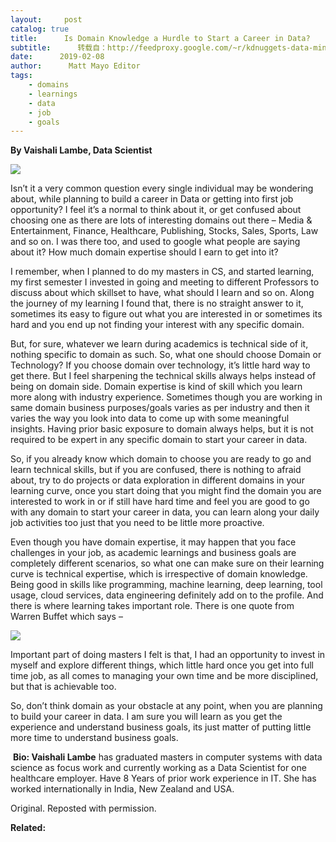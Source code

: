 ```yaml
---
layout:     post
catalog: true
title:      Is Domain Knowledge a Hurdle to Start a Career in Data?
subtitle:      转载自：http://feedproxy.google.com/~r/kdnuggets-data-mining-analytics/~3/s-WQflOpYbQ/domain-knowledge-hurdle-career-data.html
date:      2019-02-08
author:      Matt Mayo Editor
tags:
    - domains
    - learnings
    - data
    - job
    - goals
---
```


**By Vaishali Lambe, Data Scientist**

![](https://cdn-cms.f-static.com/uploads/892738/2000_5c3f57598d006.png)


Isn’t it a very common question every single individual may be wondering about, while planning to build a career in Data or getting into first job opportunity? I feel it’s a normal to think about it, or get confused about choosing one as there are lots of interesting domains out there – Media & Entertainment, Finance, Healthcare, Publishing, Stocks, Sales, Sports, Law and so on. I was there too, and used to google what people are saying about it? How much domain expertise should I earn to get into it?

I remember, when I planned to do my masters in CS, and started learning, my first semester I invested in going and meeting to different Professors to discuss about which skillset to have, what should I learn and so on. Along the journey of my learning I found that, there is no straight answer to it, sometimes its easy to figure out what you are interested in or sometimes its hard and you end up not finding your interest with any specific domain.

But, for sure, whatever we learn during academics is technical side of it, nothing specific to domain as such. So, what one should choose Domain or Technology? If you choose domain over technology, it’s little hard way to get there. But I feel sharpening the technical skills always helps instead of being on domain side. Domain expertise is kind of skill which you learn more along with industry experience. Sometimes though you are working in same domain business purposes/goals varies as per industry and then it varies the way you look into data to come up with some meaningful insights. Having prior basic exposure to domain always helps, but it is not required to be expert in any specific domain to start your career in data.

So, if you already know which domain to choose you are ready to go and learn technical skills, but if you are confused, there is nothing to afraid about, try to do projects or data exploration in different domains in your learning curve, once you start doing that you might find the domain you are interested to work in or if still have hard time and feel you are good to go with any domain to start your career in data, you can learn along your daily job activities too just that you need to be little more proactive.

Even though you have domain expertise, it may happen that you face challenges in your job, as academic learnings and business goals are completely different scenarios, so what one can make sure on their learning curve is technical expertise, which is irrespective of domain knowledge. Being good in skills like programming, machine learning, deep learning, tool usage, cloud services, data engineering definitely add on to the profile. And there is where learning takes important role. There is one quote from Warren Buffet which says –

![](https://cdn-cms.f-static.com/uploads/892738/2000_5c3f57b96f4a7.png)


Important part of doing masters I felt is that, I had an opportunity to invest in myself and explore different things, which little hard once you get into full time job, as all comes to managing your own time and be more disciplined, but that is achievable too.

So, don’t think domain as your obstacle at any point, when you are planning to build your career in data. I am sure you will learn as you get the experience and understand business goals, its just matter of putting little more time to understand business goals.

 **Bio: Vaishali Lambe** has graduated masters in computer systems with data science as focus work and currently working as a Data Scientist for one healthcare employer. Have 8 Years of prior work experience in IT. She has worked internationally in India, New Zealand and USA.

Original. Reposted with permission.

**Related:**



 

